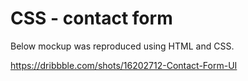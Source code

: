 # CSS - contact form
Below mockup was reproduced using HTML and CSS.

https://dribbble.com/shots/16202712-Contact-Form-UI
